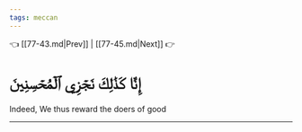 ```yaml
---
tags: meccan
---
```


👈 [[77-43.md|Prev]] | [[77-45.md|Next]] 👉

# إِنَّا كَذَٰلِكَ نَجۡزِي ٱلۡمُحۡسِنِينَ

Indeed, We thus reward the doers of good

---

